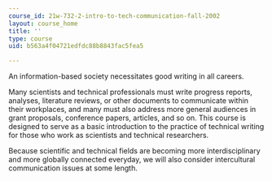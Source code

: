 ```yaml
---
course_id: 21w-732-2-intro-to-tech-communication-fall-2002
layout: course_home
title: ''
type: course
uid: b563a4f04721edfdc88b8843fac5fea5

---
```

An information-based society necessitates good writing in all careers.

Many scientists and technical professionals must write progress reports, analyses, literature reviews, or other documents to communicate within their workplaces, and many must also address more general audiences in grant proposals, conference papers, articles, and so on. This course is designed to serve as a basic introduction to the practice of technical writing for those who work as scientists and technical researchers.

Because scientific and technical fields are becoming more interdisciplinary and more globally connected everyday, we will also consider intercultural communication issues at some length.
